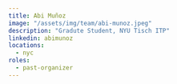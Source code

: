 ```yaml
---
title: Abi Muñoz
image: "/assets/img/team/abi-munoz.jpeg"
description: "Gradute Student, NYU Tisch ITP"
linkedin: abimunoz
locations:
  - nyc
roles:
  - past-organizer
---
```

